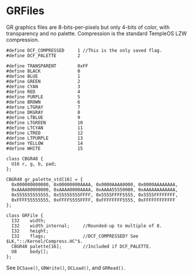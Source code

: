 # GRFiles
GR graphics files are 8-bits-per-pixels but only 4-bits of color, with transparency and no palette. Compression is the standard TempleOS LZW compression.

```holyc
#define DCF_COMPRESSED     1 //This is the only saved flag.
#define DCF_PALETTE        2

#define TRANSPARENT        0xFF
#define BLACK              0
#define BLUE               1
#define GREEN              2
#define CYAN               3
#define RED                4
#define PURPLE             5
#define BROWN              6
#define LTGRAY             7
#define DKGRAY             8
#define LTBLUE             9
#define LTGREEN            10
#define LTCYAN             11
#define LTRED              12
#define LTPURPLE           13
#define YELLOW             14
#define WHITE              15

class CBGR48 {
  U16 r, g, b, pad;
};

CBGR48 gr_palette_std[16] = {
  0x000000000000, 0x00000000AAAA, 0x0000AAAA0000, 0x0000AAAAAAAA,
  0xAAAA00000000, 0xAAAA0000AAAA, 0xAAAA55550000, 0xAAAAAAAAAAAA,
  0x555555555555, 0x55555555FFFF, 0x5555FFFF5555, 0x5555FFFFFFFF,
  0xFFFF55555555, 0xFFFF5555FFFF, 0xFFFFFFFF5555, 0xFFFFFFFFFFFF
};

class GRFile {
  I32    width;
  I32    width_internal;     //Rounded-up to multiple of 8.
  I32    height;
  I32    flags;              //DCF_COMPRESSED? See $LK,"::/Kernel/Compress.HC"$.
  CBGR48 palette[16];        //Included if DCF_PALETTE.
  U8     body[];
};
```

See `DCSave()`, `GRWrite()`, `DCLoad()`, and `GRRead()`.
